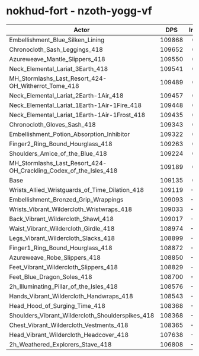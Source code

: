 # nokhud-fort - nzoth-yogg-vf
| Actor | DPS | Increase |
|---|:---:|:---:|
|Embellishment_Blue_Silken_Lining|109868|0.67%|
|Chronocloth_Sash_Leggings_418|109652|0.47%|
|Azureweave_Mantle_Slippers_418|109550|0.38%|
|Neck_Elemental_Lariat_3Earth_418|109541|0.37%|
|MH_Stormlashs_Last_Resort_424-OH_Witherrot_Tome_418|109489|0.32%|
|Neck_Elemental_Lariat_2Earth-1Air_418|109457|0.30%|
|Neck_Elemental_Lariat_1Earth-1Air-1Fire_418|109448|0.29%|
|Neck_Elemental_Lariat_1Earth-1Air-1Frost_418|109435|0.27%|
|Chronocloth_Gloves_Sash_418|109343|0.19%|
|Embellishment_Potion_Absorption_Inhibitor|109322|0.17%|
|Finger2_Ring_Bound_Hourglass_418|109263|0.12%|
|Shoulders_Amice_of_the_Blue_418|109224|0.08%|
|MH_Stormlashs_Last_Resort_424-OH_Crackling_Codex_of_the_Isles_418|109189|0.05%|
|Base|109135|0.00%|
|Wrists_Allied_Wristguards_of_Time_Dilation_418|109119|-0.01%|
|Embellishment_Bronzed_Grip_Wrappings|109093|-0.04%|
|Wrists_Vibrant_Wildercloth_Wristwraps_418|109033|-0.09%|
|Back_Vibrant_Wildercloth_Shawl_418|109017|-0.11%|
|Waist_Vibrant_Wildercloth_Girdle_418|108974|-0.15%|
|Legs_Vibrant_Wildercloth_Slacks_418|108899|-0.22%|
|Finger1_Ring_Bound_Hourglass_418|108872|-0.24%|
|Azureweave_Robe_Slippers_418|108850|-0.26%|
|Feet_Vibrant_Wildercloth_Slippers_418|108829|-0.28%|
|Feet_Blue_Dragon_Soles_418|108700|-0.40%|
|2h_Illuminating_Pillar_of_the_Isles_418|108576|-0.51%|
|Hands_Vibrant_Wildercloth_Handwraps_418|108543|-0.54%|
|Head_Hood_of_Surging_Time_418|108368|-0.70%|
|Shoulders_Vibrant_Wildercloth_Shoulderspikes_418|108368|-0.70%|
|Chest_Vibrant_Wildercloth_Vestments_418|108365|-0.71%|
|Head_Vibrant_Wildercloth_Headcover_418|107638|-1.37%|
|2h_Weathered_Explorers_Stave_418|106808|-2.13%|
